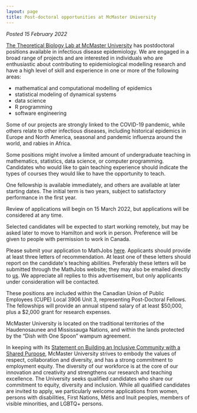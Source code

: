 ```yaml
---
layout: page
title: Post-doctoral opportunities at McMaster University
---
```


_Posted 15 February 2022_

[The Theoretical Biology Lab at McMaster University](https://mac-theobio.github.io/index.html) has postdoctoral positions available in infectious disease epidemiology.  We are engaged in a broad range of projects and are interested in individuals who are enthusiastic about contributing to epidemiological modelling research and have a high level of skill and experience in one or more of the following areas:

- mathematical and computational modelling of epidemics
- statistical modeling of dynamical systems
- data science
- R programming
- software engineering

Some of our projects are strongly linked to the COVID-19 pandemic, while others relate to other infectious diseases, including historical epidemics in Europe and North America, seasonal and pandemic influenza around the world, and rabies in Africa.

Some positions might involve a limited amount of undergraduate teaching in mathematics, statistics, data science, or computer programming.  Candidates who would like to gain teaching experience should indicate the types of courses they would like to have the opportunity to teach.

One fellowship is available immediately, and others are available at later starting dates.  The initial term is two years, subject to satisfactory performance in the first year.

Review of applications will begin on 15 March 2022, but applications will be considered at any time.

Selected candidates will be expected to start working remotely, but may be asked later to move to Hamilton and work in person. Preference will be given to people with permission to work in Canada.

Please submit your application to MathJobs [here](https://www.mathjobs.org/jobs/McMaster). Applicants should provide at least three letters of recommendation. At least one of these letters should report on the candidate's teaching abilities. Preferably these letters will be submitted through the MathJobs website; they may also be emailed directly to [us](mailto:bbolker+covidpostdoc@gmail.com). We appreciate all replies to this advertisement, but only applicants under consideration will be contacted. 

<!-- 
COMMENT
__To apply:__ [send us](mailto:bbolker+covidpostdoc@gmail.com) a cover letter, a CV (including the name of three referees we can contact), and a research statement (of any form, not too long). Send these as PDF attachments. 
-->

These positions are included within the Canadian Union of Public Employees (CUPE) Local 3906 Unit 3, representing Post-Doctoral Fellows. The fellowships will provide an annual stipend salary of at least $50,000, plus a $2,000 grant for research expenses.

McMaster University is located on the traditional territories of the Haudenosaunee and Mississauga Nations, and within the lands protected by the “Dish with One Spoon” wampum agreement.

In keeping with its [Statement on Building an Inclusive Community with a Shared Purpose,](https://secretariat.mcmaster.ca/app/uploads/Statement-on-Building-an-Inclusive-Community-with-a-Shared-Purpose.pdf) McMaster University strives to embody the values of respect, collaboration and diversity, and has a strong commitment to employment equity. The diversity of our workforce is at the core of our innovation and creativity and strengthens our research and teaching excellence. The University seeks qualified candidates who share our commitment to equity, diversity and inclusion. While all qualified candidates are invited to apply, we particularly welcome applications from women, persons with disabilities, First Nations, Métis and Inuit peoples, members of visible minorities, and LGBTQ+ persons.
